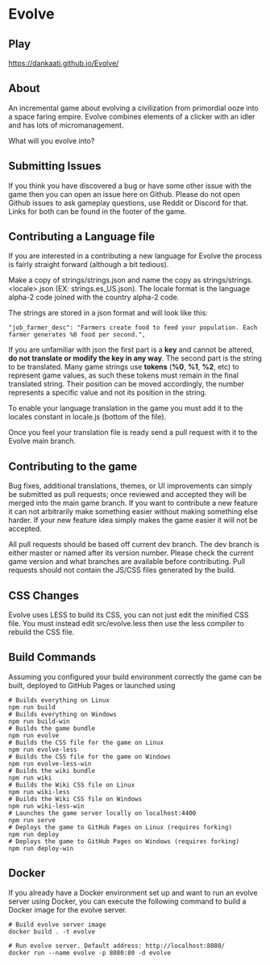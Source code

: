 # Evolve

## Play

https://dankaati.github.io/Evolve/

## About

An incremental game about evolving a civilization from primordial ooze into a space faring empire.
Evolve combines elements of a clicker with an idler and has lots of micromanagement.

What will you evolve into?

## Submitting Issues
If you think you have discovered a bug or have some other issue with the game then you can open an issue here on Github.
Please do not open Github issues to ask gameplay questions, use Reddit or Discord for that.
Links for both can be found in the footer of the game.

## Contributing a Language file
If you are interested in a contributing a new language for Evolve the process is fairly straight forward (although a bit tedious).

Make a copy of strings/strings.json and name the copy as strings/strings.\<locale\>.json (EX: strings.es_US.json). The locale format is the language alpha-2 code joined with the country alpha-2 code.

The strings are stored in a json format and will look like this:
```
"job_farmer_desc": "Farmers create food to feed your population. Each farmer generates %0 food per second.",
```
If you are unfamiliar with json the first part is a **key** and cannot be altered, **do not translate or modify the key in any way**. The second part is the string to be translated. Many game strings use **tokens** (**%0**, **%1**, **%2**, etc) to represent game values, as such these tokens must remain in the final translated string. Their position can be moved accordingly, the number represents a specific value and not its position in the string.

To enable your language translation in the game you must add it to the locales constant in locale.js (bottom of the file).

Once you feel your translation file is ready send a pull request with it to the Evolve main branch.


## Contributing to the game
Bug fixes, additional translations, themes, or UI improvements can simply be submitted as pull requests; once reviewed and accepted they will be merged into the main game branch. If you want to contribute a new feature it can not arbitrarily make something easier without making something else harder. If your new feature idea simply makes the game easier it will not be accepted.

All pull requests should be based off current dev branch.
The dev branch is either master or named after its version number.
Please check the current game version and what branches are available before contributing.
Pull requests should not contain the JS/CSS files generated by the build.

## CSS Changes
Evolve uses LESS to build its CSS, you can not just edit the minified CSS file. You must instead edit src/evolve.less then use the less compiler to rebuild the CSS file.

## Build Commands
Assuming you configured your build environment correctly the game can be built, deployed to GitHub Pages or launched using
```
# Builds everything on Linux
npm run build
# Builds everything on Windows
npm run build-win
# Builds the game bundle
npm run evolve
# Builds the CSS file for the game on Linux
npm run evolve-less
# Builds the CSS file for the game on Windows
npm run evolve-less-win
# Builds the wiki bundle
npm run wiki
# Builds the Wiki CSS file on Linux
npm run wiki-less
# Builds the Wiki CSS file on Windows
npm run wiki-less-win
# Launches the game server locally on localhost:4400
npm run serve
# Deploys the game to GitHub Pages on Linux (requires forking)
npm run deploy
# Deploys the game to GitHub Pages on Windows (requires forking)
npm run deploy-win
```

## Docker
If you already have a Docker environment set up and want to run an evolve server using Docker, you can execute the following command to build a Docker image for the evolve server.

```
# Build evolve server image
docker build . -t evolve

# Run evolve server. Default address: http://localhost:8080/
docker run --name evolve -p 8080:80 -d evolve
```
